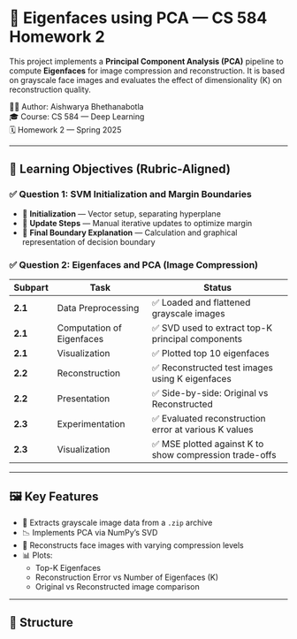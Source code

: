 # 🧠 Eigenfaces using PCA — CS 584 Homework 2

This project implements a **Principal Component Analysis (PCA)** pipeline to compute **Eigenfaces** for image compression and reconstruction. It is based on grayscale face images and evaluates the effect of dimensionality (K) on reconstruction quality.

👩‍💻 Author: Aishwarya Bhethanabotla  
🎓 Course: CS 584 — Deep Learning  
🗓️ Homework 2 — Spring 2025

---

## 🎯 Learning Objectives (Rubric-Aligned)

### ✅ Question 1: SVM Initialization and Margin Boundaries
- 🔧 **Initialization** — Vector setup, separating hyperplane
- 🔄 **Update Steps** — Manual iterative updates to optimize margin
- 📐 **Final Boundary Explanation** — Calculation and graphical representation of decision boundary

### ✅ Question 2: Eigenfaces and PCA (Image Compression)

| Subpart | Task | Status |
|---------|------|--------|
| **2.1** | Data Preprocessing | ✅ Loaded and flattened grayscale images |
| **2.1** | Computation of Eigenfaces | ✅ SVD used to extract top-K principal components |
| **2.1** | Visualization | ✅ Plotted top 10 eigenfaces |
| **2.2** | Reconstruction | ✅ Reconstructed test images using K eigenfaces |
| **2.2** | Presentation | ✅ Side-by-side: Original vs Reconstructed |
| **2.3** | Experimentation | ✅ Evaluated reconstruction error at various K values |
| **2.3** | Visualization | ✅ MSE plotted against K to show compression trade-offs |

---

## 🖼 Key Features

- 🧾 Extracts grayscale image data from a `.zip` archive
- 📉 Implements PCA via NumPy’s SVD
- 🧬 Reconstructs face images with varying compression levels
- 📊 Plots:
  - Top-K Eigenfaces
  - Reconstruction Error vs Number of Eigenfaces (K)
  - Original vs Reconstructed image comparison

---

## 📂 Structure

